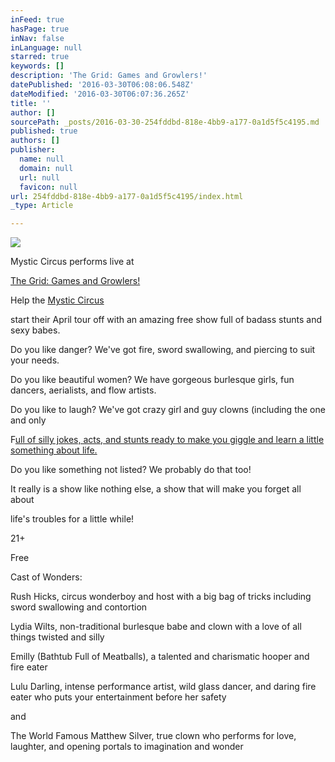 ```yaml
---
inFeed: true
hasPage: true
inNav: false
inLanguage: null
starred: true
keywords: []
description: 'The Grid: Games and Growlers!'
datePublished: '2016-03-30T06:08:06.548Z'
dateModified: '2016-03-30T06:07:36.265Z'
title: ''
author: []
sourcePath: _posts/2016-03-30-254fddbd-818e-4bb9-a177-0a1d5f5c4195.md
published: true
authors: []
publisher:
  name: null
  domain: null
  url: null
  favicon: null
url: 254fddbd-818e-4bb9-a177-0a1d5f5c4195/index.html
_type: Article

---
```

![](https://the-grid-user-content.s3-us-west-2.amazonaws.com/3f6b5401-028e-412d-89e6-0986e9f1b4c7.jpg)

Mystic Circus performs live at

[The Grid: Games and Growlers!][0]

Help the [Mystic Circus][1]

start their April tour off with an amazing free show full of badass stunts and sexy babes.

Do you like danger? We've got fire, sword swallowing, and piercing to suit your needs.

Do you like beautiful women? We have gorgeous burlesque girls, fun dancers, aerialists, and flow artists.

Do you like to laugh? We've got crazy girl and guy clowns (including the one and only

F[ull of silly jokes, acts, and stunts ready to make you giggle and learn a little something about life.][2]

Do you like something not listed? We probably do that too!

It really is a show like nothing else, a show that will make you forget all about

life's troubles for a little while!

21+

Free

Cast of Wonders:

Rush Hicks, circus wonderboy and host with a big bag of tricks including sword swallowing and contortion

Lydia Wilts, non-traditional burlesque babe and clown with a love of all things twisted and silly

Emilly (Bathtub Full of Meatballs), a talented and charismatic hooper and fire eater

Lulu Darling, intense performance artist, wild glass dancer, and daring fire eater who puts your entertainment before her safety

and

The World Famous Matthew Silver, true clown who performs for love, laughter, and opening portals to imagination and wonder

[0]: https://www.facebook.com/gridbararcade/
[1]: https://www.facebook.com/mccssw/
[2]: https://www.facebook.com/matthewsilverlovefarts/